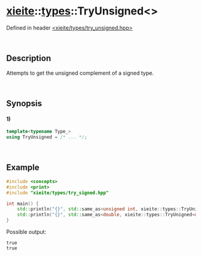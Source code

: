 # [xieite](../../xieite.md)\:\:[types](../../types.md)\:\:TryUnsigned\<\>
Defined in header [<xieite/types/try_unsigned.hpp>](../../../include/xieite/types/try_unsigned.hpp)

&nbsp;

## Description
Attempts to get the unsigned complement of a signed type.

&nbsp;

## Synopsis
#### 1)
```cpp
template<typename Type_>
using TryUnsigned = /* ... */;
```

&nbsp;

## Example
```cpp
#include <concepts>
#include <print>
#include "xieite/types/try_signed.hpp"

int main() {
    std::println("{}", std::same_as<unsigned int, xieite::types::TryUnigned<int>>);
    std::println("{}", std::same_as<double, xieite::types::TryUnigned<double>>);
}
```
Possible output:
```
true
true
```
